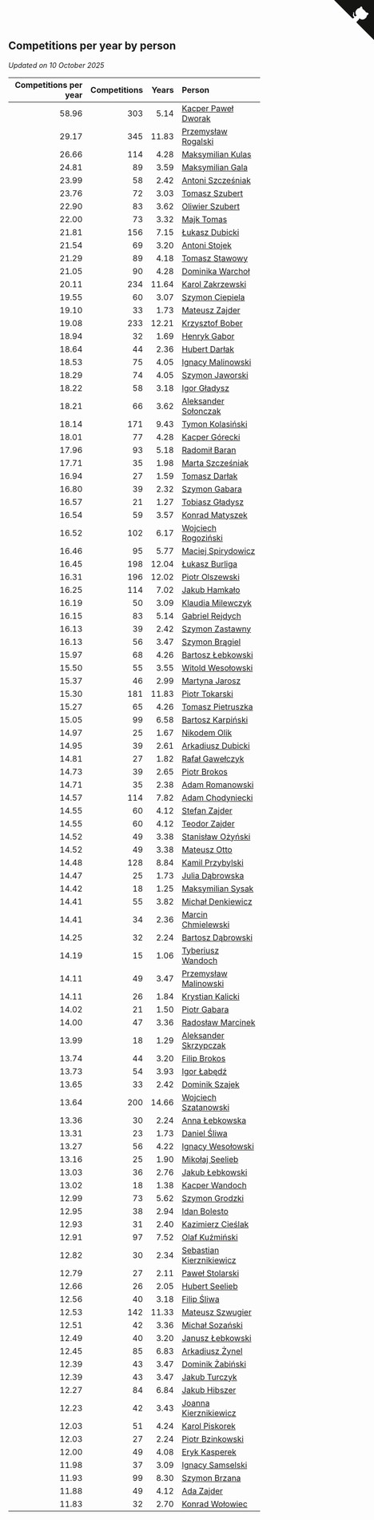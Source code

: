 ## Competitions per year by person

*Updated on 10 October 2025*

| Competitions per year | Competitions | Years | Person |
| ---: | ---: | ---: | :--- |
| 58.96 | 303 | 5.14 | [Kacper Paweł Dworak](https://www.worldcubeassociation.org/persons/2020DWOR01) |
| 29.17 | 345 | 11.83 | [Przemysław Rogalski](https://www.worldcubeassociation.org/persons/2013ROGA02) |
| 26.66 | 114 | 4.28 | [Maksymilian Kulas](https://www.worldcubeassociation.org/persons/2021KULA02) |
| 24.81 | 89 | 3.59 | [Maksymilian Gala](https://www.worldcubeassociation.org/persons/2022GALA01) |
| 23.99 | 58 | 2.42 | [Antoni Szcześniak](https://www.worldcubeassociation.org/persons/2023SZCZ04) |
| 23.76 | 72 | 3.03 | [Tomasz Szubert](https://www.worldcubeassociation.org/persons/2022SZUB02) |
| 22.90 | 83 | 3.62 | [Oliwier Szubert](https://www.worldcubeassociation.org/persons/2022SZUB01) |
| 22.00 | 73 | 3.32 | [Majk Tomas](https://www.worldcubeassociation.org/persons/2022TOMA05) |
| 21.81 | 156 | 7.15 | [Łukasz Dubicki](https://www.worldcubeassociation.org/persons/2018DUBI01) |
| 21.54 | 69 | 3.20 | [Antoni Stojek](https://www.worldcubeassociation.org/persons/2022STOJ03) |
| 21.29 | 89 | 4.18 | [Tomasz Stawowy](https://www.worldcubeassociation.org/persons/2021STAW01) |
| 21.05 | 90 | 4.28 | [Dominika Warchoł](https://www.worldcubeassociation.org/persons/2021WARC01) |
| 20.11 | 234 | 11.64 | [Karol Zakrzewski](https://www.worldcubeassociation.org/persons/2014ZAKR01) |
| 19.55 | 60 | 3.07 | [Szymon Ciepiela](https://www.worldcubeassociation.org/persons/2022CIEP01) |
| 19.10 | 33 | 1.73 | [Mateusz Zajder](https://www.worldcubeassociation.org/persons/2024ZAJD01) |
| 19.08 | 233 | 12.21 | [Krzysztof Bober](https://www.worldcubeassociation.org/persons/2013BOBE01) |
| 18.94 | 32 | 1.69 | [Henryk Gabor](https://www.worldcubeassociation.org/persons/2024GABO02) |
| 18.64 | 44 | 2.36 | [Hubert Darłak](https://www.worldcubeassociation.org/persons/2023DARL03) |
| 18.53 | 75 | 4.05 | [Ignacy Malinowski](https://www.worldcubeassociation.org/persons/2021MALI02) |
| 18.29 | 74 | 4.05 | [Szymon Jaworski](https://www.worldcubeassociation.org/persons/2021JAWO01) |
| 18.22 | 58 | 3.18 | [Igor Gładysz](https://www.worldcubeassociation.org/persons/2022GLAD01) |
| 18.21 | 66 | 3.62 | [Aleksander Sołonczak](https://www.worldcubeassociation.org/persons/2022SOLO01) |
| 18.14 | 171 | 9.43 | [Tymon Kolasiński](https://www.worldcubeassociation.org/persons/2016KOLA02) |
| 18.01 | 77 | 4.28 | [Kacper Górecki](https://www.worldcubeassociation.org/persons/2021GORE01) |
| 17.96 | 93 | 5.18 | [Radomił Baran](https://www.worldcubeassociation.org/persons/2020BARA02) |
| 17.71 | 35 | 1.98 | [Marta Szcześniak](https://www.worldcubeassociation.org/persons/2023SZCZ07) |
| 16.94 | 27 | 1.59 | [Tomasz Darłak](https://www.worldcubeassociation.org/persons/2024DARL01) |
| 16.80 | 39 | 2.32 | [Szymon Gabara](https://www.worldcubeassociation.org/persons/2023GABA01) |
| 16.57 | 21 | 1.27 | [Tobiasz Gładysz](https://www.worldcubeassociation.org/persons/2024GLAD02) |
| 16.54 | 59 | 3.57 | [Konrad Matyszek](https://www.worldcubeassociation.org/persons/2022MATY02) |
| 16.52 | 102 | 6.17 | [Wojciech Rogoziński](https://www.worldcubeassociation.org/persons/2019ROGO04) |
| 16.46 | 95 | 5.77 | [Maciej Spirydowicz](https://www.worldcubeassociation.org/persons/2020SPIR01) |
| 16.45 | 198 | 12.04 | [Łukasz Burliga](https://www.worldcubeassociation.org/persons/2013BURL01) |
| 16.31 | 196 | 12.02 | [Piotr Olszewski](https://www.worldcubeassociation.org/persons/2013OLSZ02) |
| 16.25 | 114 | 7.02 | [Jakub Hamkało](https://www.worldcubeassociation.org/persons/2018HAMK01) |
| 16.19 | 50 | 3.09 | [Klaudia Milewczyk](https://www.worldcubeassociation.org/persons/2022MILE05) |
| 16.15 | 83 | 5.14 | [Gabriel Rejdych](https://www.worldcubeassociation.org/persons/2020REJD01) |
| 16.13 | 39 | 2.42 | [Szymon Zastawny](https://www.worldcubeassociation.org/persons/2023ZAST01) |
| 16.13 | 56 | 3.47 | [Szymon Brągiel](https://www.worldcubeassociation.org/persons/2022BRAG03) |
| 15.97 | 68 | 4.26 | [Bartosz Łebkowski](https://www.worldcubeassociation.org/persons/2021LEBK01) |
| 15.50 | 55 | 3.55 | [Witold Wesołowski](https://www.worldcubeassociation.org/persons/2022WESO01) |
| 15.37 | 46 | 2.99 | [Martyna Jarosz](https://www.worldcubeassociation.org/persons/2022JARO01) |
| 15.30 | 181 | 11.83 | [Piotr Tokarski](https://www.worldcubeassociation.org/persons/2013TOKA01) |
| 15.27 | 65 | 4.26 | [Tomasz Pietruszka](https://www.worldcubeassociation.org/persons/2021PIET01) |
| 15.05 | 99 | 6.58 | [Bartosz Karpiński](https://www.worldcubeassociation.org/persons/2019KARP03) |
| 14.97 | 25 | 1.67 | [Nikodem Olik](https://www.worldcubeassociation.org/persons/2024OLIK01) |
| 14.95 | 39 | 2.61 | [Arkadiusz Dubicki](https://www.worldcubeassociation.org/persons/2023DUBI01) |
| 14.81 | 27 | 1.82 | [Rafał Gawełczyk](https://www.worldcubeassociation.org/persons/2023GAWE01) |
| 14.73 | 39 | 2.65 | [Piotr Brokos](https://www.worldcubeassociation.org/persons/2023BROK01) |
| 14.71 | 35 | 2.38 | [Adam Romanowski](https://www.worldcubeassociation.org/persons/2023ROMA10) |
| 14.57 | 114 | 7.82 | [Adam Chodyniecki](https://www.worldcubeassociation.org/persons/2017CHOD02) |
| 14.55 | 60 | 4.12 | [Stefan Zajder](https://www.worldcubeassociation.org/persons/2021ZAJD02) |
| 14.55 | 60 | 4.12 | [Teodor Zajder](https://www.worldcubeassociation.org/persons/2021ZAJD03) |
| 14.52 | 49 | 3.38 | [Stanisław Ożyński](https://www.worldcubeassociation.org/persons/2022OZYN01) |
| 14.52 | 49 | 3.38 | [Mateusz Otto](https://www.worldcubeassociation.org/persons/2022OTTO01) |
| 14.48 | 128 | 8.84 | [Kamil Przybylski](https://www.worldcubeassociation.org/persons/2016PRZY01) |
| 14.47 | 25 | 1.73 | [Julia Dąbrowska](https://www.worldcubeassociation.org/persons/2024DABR01) |
| 14.42 | 18 | 1.25 | [Maksymilian Sysak](https://www.worldcubeassociation.org/persons/2024SYSA01) |
| 14.41 | 55 | 3.82 | [Michał Denkiewicz](https://www.worldcubeassociation.org/persons/2021DENK01) |
| 14.41 | 34 | 2.36 | [Marcin Chmielewski](https://www.worldcubeassociation.org/persons/2023CHMI01) |
| 14.25 | 32 | 2.24 | [Bartosz Dąbrowski](https://www.worldcubeassociation.org/persons/2023DABR07) |
| 14.19 | 15 | 1.06 | [Tyberiusz Wandoch](https://www.worldcubeassociation.org/persons/2024WAND03) |
| 14.11 | 49 | 3.47 | [Przemysław Malinowski](https://www.worldcubeassociation.org/persons/2022MALI01) |
| 14.11 | 26 | 1.84 | [Krystian Kalicki](https://www.worldcubeassociation.org/persons/2023KALI10) |
| 14.02 | 21 | 1.50 | [Piotr Gabara](https://www.worldcubeassociation.org/persons/2024GABA02) |
| 14.00 | 47 | 3.36 | [Radosław Marcinek](https://www.worldcubeassociation.org/persons/2022MARC05) |
| 13.99 | 18 | 1.29 | [Aleksander Skrzypczak](https://www.worldcubeassociation.org/persons/2024SKRZ01) |
| 13.74 | 44 | 3.20 | [Filip Brokos](https://www.worldcubeassociation.org/persons/2022BROK03) |
| 13.73 | 54 | 3.93 | [Igor Łabędź](https://www.worldcubeassociation.org/persons/2021LABE01) |
| 13.65 | 33 | 2.42 | [Dominik Szajek](https://www.worldcubeassociation.org/persons/2023SZAJ01) |
| 13.64 | 200 | 14.66 | [Wojciech Szatanowski](https://www.worldcubeassociation.org/persons/2011SZAT01) |
| 13.36 | 30 | 2.24 | [Anna Łebkowska](https://www.worldcubeassociation.org/persons/2023LEBK04) |
| 13.31 | 23 | 1.73 | [Daniel Śliwa](https://www.worldcubeassociation.org/persons/2024SLIW01) |
| 13.27 | 56 | 4.22 | [Ignacy Wesołowski](https://www.worldcubeassociation.org/persons/2021WESO01) |
| 13.16 | 25 | 1.90 | [Mikołaj Seelieb](https://www.worldcubeassociation.org/persons/2023SEEL04) |
| 13.03 | 36 | 2.76 | [Jakub Łebkowski](https://www.worldcubeassociation.org/persons/2023LEBK01) |
| 13.02 | 18 | 1.38 | [Kacper Wandoch](https://www.worldcubeassociation.org/persons/2024WAND01) |
| 12.99 | 73 | 5.62 | [Szymon Grodzki](https://www.worldcubeassociation.org/persons/2020GROD01) |
| 12.95 | 38 | 2.94 | [Idan Bolesto](https://www.worldcubeassociation.org/persons/2022BOLE01) |
| 12.93 | 31 | 2.40 | [Kazimierz Cieślak](https://www.worldcubeassociation.org/persons/2023CIES01) |
| 12.91 | 97 | 7.52 | [Olaf Kuźmiński](https://www.worldcubeassociation.org/persons/2018KUZM02) |
| 12.82 | 30 | 2.34 | [Sebastian Kierznikiewicz](https://www.worldcubeassociation.org/persons/2023KIER02) |
| 12.79 | 27 | 2.11 | [Paweł Stolarski](https://www.worldcubeassociation.org/persons/2023STOL04) |
| 12.66 | 26 | 2.05 | [Hubert Seelieb](https://www.worldcubeassociation.org/persons/2023SEEL02) |
| 12.56 | 40 | 3.18 | [Filip Śliwa](https://www.worldcubeassociation.org/persons/2022SLIW01) |
| 12.53 | 142 | 11.33 | [Mateusz Szwugier](https://www.worldcubeassociation.org/persons/2014SZWU01) |
| 12.51 | 42 | 3.36 | [Michał Sozański](https://www.worldcubeassociation.org/persons/2022SOZA02) |
| 12.49 | 40 | 3.20 | [Janusz Łebkowski](https://www.worldcubeassociation.org/persons/2022LEBK01) |
| 12.45 | 85 | 6.83 | [Arkadiusz Żynel](https://www.worldcubeassociation.org/persons/2018ZYNE01) |
| 12.39 | 43 | 3.47 | [Dominik Żabiński](https://www.worldcubeassociation.org/persons/2022ZABI01) |
| 12.39 | 43 | 3.47 | [Jakub Turczyk](https://www.worldcubeassociation.org/persons/2022TURC02) |
| 12.27 | 84 | 6.84 | [Jakub Hibszer](https://www.worldcubeassociation.org/persons/2018HIBS01) |
| 12.23 | 42 | 3.43 | [Joanna Kierznikiewicz](https://www.worldcubeassociation.org/persons/2022KIER01) |
| 12.03 | 51 | 4.24 | [Karol Piskorek](https://www.worldcubeassociation.org/persons/2021PISK01) |
| 12.03 | 27 | 2.24 | [Piotr Bzinkowski](https://www.worldcubeassociation.org/persons/2023BZIN01) |
| 12.00 | 49 | 4.08 | [Eryk Kasperek](https://www.worldcubeassociation.org/persons/2021KASP01) |
| 11.98 | 37 | 3.09 | [Ignacy Samselski](https://www.worldcubeassociation.org/persons/2022SAMS03) |
| 11.93 | 99 | 8.30 | [Szymon Brzana](https://www.worldcubeassociation.org/persons/2017BRZA01) |
| 11.88 | 49 | 4.12 | [Ada Zajder](https://www.worldcubeassociation.org/persons/2021ZAJD01) |
| 11.83 | 32 | 2.70 | [Konrad Wołowiec](https://www.worldcubeassociation.org/persons/2023WOLO01) |


<a href="https://github.com/noeruchangd/wca_statistics_vn" class="github-corner" aria-label="View source on Github"><svg width="80" height="80" viewBox="0 0 250 250" style="fill:#151513; color:#fff; position: absolute; top: 0; border: 0; right: 0;" aria-hidden="true"><path d="M0,0 L115,115 L130,115 L142,142 L250,250 L250,0 Z"></path><path d="M128.3,109.0 C113.8,99.7 119.0,89.6 119.0,89.6 C122.0,82.7 120.5,78.6 120.5,78.6 C119.2,72.0 123.4,76.3 123.4,76.3 C127.3,80.9 125.5,87.3 125.5,87.3 C122.9,97.6 130.6,101.9 134.4,103.2" fill="currentColor" style="transform-origin: 130px 106px;" class="octo-arm"></path><path d="M115.0,115.0 C114.9,115.1 118.7,116.5 119.8,115.4 L133.7,101.6 C136.9,99.2 139.9,98.4 142.2,98.6 C133.8,88.0 127.5,74.4 143.8,58.0 C148.5,53.4 154.0,51.2 159.7,51.0 C160.3,49.4 163.2,43.6 171.4,40.1 C171.4,40.1 176.1,42.5 178.8,56.2 C183.1,58.6 187.2,61.8 190.9,65.4 C194.5,69.0 197.7,73.2 200.1,77.6 C213.8,80.2 216.3,84.9 216.3,84.9 C212.7,93.1 206.9,96.0 205.4,96.6 C205.1,102.4 203.0,107.8 198.3,112.5 C181.9,128.9 168.3,122.5 157.7,114.1 C157.9,116.9 156.7,120.9 152.7,124.9 L141.0,136.5 C139.8,137.7 141.6,141.9 141.8,141.8 Z" fill="currentColor" class="octo-body"></path></svg></a><style>.github-corner:hover .octo-arm{animation:octocat-wave 560ms ease-in-out}@keyframes octocat-wave{0%,100%{transform:rotate(0)}20%,60%{transform:rotate(-25deg)}40%,80%{transform:rotate(10deg)}}@media (max-width:500px){.github-corner:hover .octo-arm{animation:none}.github-corner .octo-arm{animation:octocat-wave 560ms ease-in-out}}</style>
